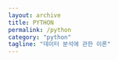 ```yaml
---
layout: archive
title: PYTHON
permalink: /python
category: "python"
tagline: "데이터 분석에 관한 이론"
---
```

